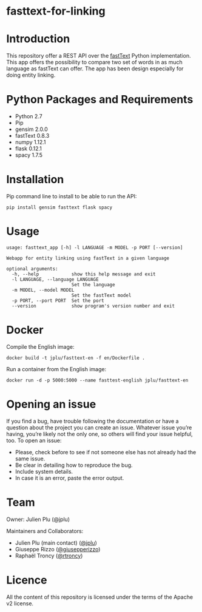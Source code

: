 # fasttext-for-linking

# Introduction

This repository offer a REST API over the [fastText](https://github.com/facebookresearch/fastText) Python implementation. This app offers the possibility to compare two set of words in as much language as fastText can offer. The app has been design especially for doing entity linking.

# Python Packages and Requirements

* Python 2.7
* Pip
* gensim 2.0.0
* fastText 0.8.3
* numpy 1.12.1
* flask 0.12.1
* spacy 1.7.5

# Installation

Pip command line to install to be able to run the API:

```
pip install gensim fasttext flask spacy
```

# Usage

```
usage: fasttext_app [-h] -l LANGUAGE -m MODEL -p PORT [--version]

Webapp for entity linking using fastText in a given language

optional arguments:
  -h, --help            show this help message and exit
  -l LANGUAGE, --language LANGUAGE
                        Set the language
  -m MODEL, --model MODEL
                        Set the fastText model
  -p PORT, --port PORT  Set the port
  --version             show program's version number and exit
```

# Docker

Compile the English image:

```
docker build -t jplu/fasttext-en -f en/Dockerfile .
```

Run a container from the English image:

```
docker run -d -p 5000:5000 --name fasttest-english jplu/fasttext-en
```

# Opening an issue

If you find a bug, have trouble following the documentation or have a question about the project you can create an issue. Whatever issue you’re having, you’re likely not the only one, so others will find your issue helpful, too. To open an issue:

* Please, check before to see if not someone else has not already had the same issue.
* Be clear in detailing how to reproduce the bug.
* Include system details.
* In case it is an error, paste the error output.

# Team

Owner: Julien Plu (@jplu)

Maintainers and Collaborators:

* Julien Plu (main contact) ([@jplu](https://github.com/jplu))
* Giuseppe Rizzo ([@giusepperizzo](https://github.com/giusepperizzo))
* Raphaël Troncy ([@rtroncy](https://github.com/rtroncy))

# Licence

All the content of this repository is licensed under the terms of the Apache v2 license.
